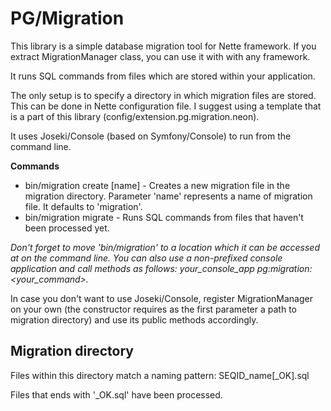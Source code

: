 # PG/Migration

This library is a simple database migration tool for Nette framework. If you extract MigrationManager class, you can use it with with any framework. 

It runs SQL commands from files which are stored within your application. 

The only setup is to specify a directory in which migration files are stored. This can be done in Nette configuration file. I suggest using a template that is a part of this library (config/extension.pg.migration.neon).

It uses Joseki/Console (based on Symfony/Console) to run from the command line. 

**Commands**
- bin/migration create [name] - Creates a new migration file in the migration directory. Parameter 'name' represents a name of migration file. It defaults to 'migration'.
- bin/migration migrate - Runs SQL commands from files that haven't been processed yet.

*Don't forget to move 'bin/migration' to a location which it can be accessed at on the command line. You can also use a non-prefixed console application and call methods as follows: your_console_app pg:migration:<your_command>.*


In case you don't want to use Joseki/Console, register MigrationManager on your own (the constructor requires as the first parameter a path to migration directory) and use its public methods accordingly.


## Migration directory

Files within this directory match a naming pattern: SEQID_name[\_OK].sql

Files that ends with '\_OK.sql' have been processed. 


